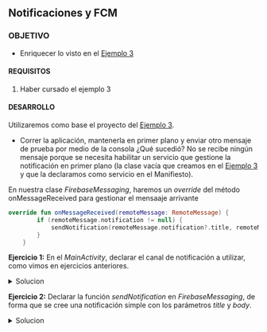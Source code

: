 ## Notificaciones y FCM

### OBJETIVO 

- Enriquecer lo visto en el [Ejemplo 3](../Ejemplo-03)

#### REQUISITOS 

1. Haber cursado el ejemplo 3

#### DESARROLLO

Utilizaremos como base el proyecto del [Ejemplo 3](../Ejemplo-03).

- Correr la aplicación, mantenerla en primer plano y enviar otro mensaje de prueba por medio de la consola ¿Qué sucedió? No se recibe ningún mensaje porque se necesita habilitar un servicio que gestione la notificación en primer plano (la clase vacía que creamos en el [Ejemplo 3](../Ejemplo-03) y que la declaramos como servicio en el Manifiesto).


En nuestra clase *FirebaseMessaging*, haremos un *override* del método onMessageReceived para gestionar el mensaaje arrivante

```kotlin
override fun onMessageReceived(remoteMessage: RemoteMessage) {
        if (remoteMessage.notification != null) {
            sendNotification(remoteMessage.notification?.title, remoteMessage.notification?.body)
        }
    }
```


**Ejercicio 1:** En el *MainActivity*, declarar el canal de notificación a utilizar, como vimos en ejercicios anteriores.

<details>
	<summary>Solucion</summary>	
	
```kotlin
companion object{
        const val CHANNEL_ID = "CANAL_GENERICO"
    }

...

override fun onCreate(savedInstanceState: Bundle?) {
...
if (Build.VERSION.SDK_INT >= Build.VERSION_CODES.O) {
            setNotificationChannel()
        }
...
}

...
private fun setNotificationChannel(){
        val channel = NotificationChannel(
            CHANNEL_ID,
            "Canal Generico",
            NotificationManager.IMPORTANCE_DEFAULT
        ).apply {
            description = "CANAL GENERICO"
        }

        val notificationManager: NotificationManager =
            getSystemService(Context.NOTIFICATION_SERVICE) as NotificationManager

        notificationManager.createNotificationChannel(channel)
    }
```
</details>



**Ejercicio 2:** Declarar la función *sendNotification* en *FirebaseMessaging*, de forma que se cree una notificación simple con los parámetros *title* y *body*.

<details>
	<summary>Solucion</summary>	
	
```kotlin
private fun sendNotification(title: String?, body: String?){
        Log.d("FCM_MESSAGE", "Cuerpo de la notificación: $body")

        val notificationBuilder = NotificationCompat.Builder(this,MainActivity.CHANNEL_ID)
            .setSmallIcon(R.drawable.bedu_icon)
            .setContentTitle(title)
            .setContentText(body)


        //lanzamos la notificación
        with(NotificationManagerCompat.from(this)) {
            notify(0, notificationBuilder.build()) //en este caso pusimos un id genérico
        }
    }
```
</details>

